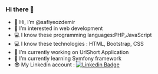 ### Hi there 👋



- 👋 Hi, I’m @safiyeozdemir
- 👀 I’m interested in web development
- 💻 I know these programming languages:PHP,JavaScript
- 💻 I know these technologies : HTML, Bootstrap, CSS
- 🔭 I’m currently working on UrlShort Application
- 🌱 I’m currently learning Symfony framework
- 😎 My Linkedin account :
[![Linkedin Badge](https://img.shields.io/badge/-Linkedin-blue?style=flat&logo=Linkedin&logoColor=white&link=https://www.linkedin.com/in/beycandeveloper/)](https://www.linkedin.com/in/safiyeozdemir/)
